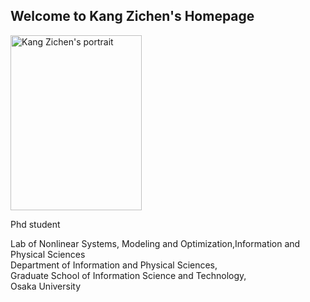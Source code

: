 ## Welcome to Kang Zichen's Homepage

<img src="https://user-images.githubusercontent.com/14539282/57233456-a12d1f80-7059-11e9-80ff-1cf9eac0a215.JPG" alt="Kang Zichen's portrait"  width="210" height="280" />

Phd student

<p>Lab of Nonlinear Systems, Modeling and Optimization,Information and Physical Sciences<br />
Department of Information and Physical Sciences,<br />
Graduate School of Information Science and Technology,<br />
Osaka University</p>
